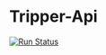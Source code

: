 # Tripper-Api

[![Run Status](https://api.shippable.com/projects/56efac929d043da07bf04110/badge?branch=master)](https://app.shippable.com/projects/56efac929d043da07bf04110)